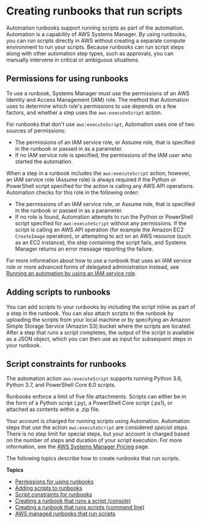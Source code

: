# Creating runbooks that run scripts<a name="automation-document-script"></a>

Automation runbooks support running scripts as part of the automation\. Automation is a capability of AWS Systems Manager\. By using runbooks, you can run scripts directly in AWS without creating a separate compute environment to run your scripts\. Because runbooks can run script steps along with other automation step types, such as approvals, you can manually intervene in critical or ambiguous situations\. 

## Permissions for using runbooks<a name="execution-permissions"></a>

To use a runbook, Systems Manager must use the permissions of an AWS Identity and Access Management \(IAM\) role\. The method that Automation uses to determine which role's permissions to use depends on a few factors, and whether a step uses the `aws:executeScript` action\. 

For runbooks that don't use `aws:executeScript`, Automation uses one of two sources of permissions:
+ The permissions of an IAM service role, or Assume role, that is specified in the runbook or passed in as a parameter\.
+ If no IAM service role is specified, the permissions of the IAM user who started the automation\. 

When a step in a runbook includes the `aws:executeScript` action, however, an IAM service role \(Assume role\) is always required if the Python or PowerShell script specified for the action is calling any AWS API operations\. Automation checks for this role in the following order:
+ The permissions of an IAM service role, or Assume role, that is specified in the runbook or passed in as a parameter\.
+ If no role is found, Automation attempts to run the Python or PowerShell script specified for `aws:executeScript` without any permissions\. If the script is calling an AWS API operation \(for example the Amazon EC2 `CreateImage` operation\), or attempting to act on an AWS resource \(such as an EC2 instance\), the step containing the script fails, and Systems Manager returns an error message reporting the failure\. 

For more information about how to use a runbook that uses an IAM service role or more advanced forms of delegated administration instead, see [Running an automation by using an IAM service role](automation-walk-security-assume.md)\.

## Adding scripts to runbooks<a name="adding-scripts"></a>

You can add scripts to your runbooks by including the script inline as part of a step in the runbook\. You can also attach scripts to the runbook by uploading the scripts from your local machine or by specifying an Amazon Simple Storage Service \(Amazon S3\) bucket where the scripts are located\. After a step that runs a script completes, the output of the script is available as a JSON object, which you can then use as input for subsequent steps in your runbook\.

## Script constraints for runbooks<a name="script-constraints"></a>

The automation action `aws:executeScript` supports running Python 3\.6, Python 3\.7, and PowerShell Core 6\.0 scripts\.

Runbooks enforce a limit of five file attachments\. Scripts can either be in the form of a Python script \(\.py\), a PowerShell Core script \(\.ps1\), or attached as contents within a \.zip file\.

Your account is charged for running scripts using Automation\. Automation steps that use the action `aws:executeScript` are considered *special steps*\. There is no step limit for special steps, but your account is charged based on the number of steps and duration of your script execution\. For more information, see the [AWS Systems Manager Pricing](https://aws.amazon.com/systems-manager/pricing/) page\.

The following topics describe how to create runbooks that run scripts\.

**Topics**
+ [Permissions for using runbooks](#execution-permissions)
+ [Adding scripts to runbooks](#adding-scripts)
+ [Script constraints for runbooks](#script-constraints)
+ [Creating a runbook that runs a script \(console\)](automation-document-script-console.md)
+ [Creating a runbook that runs scripts \(command line\)](automation-document-script-commandline.md)
+ [AWS managed runbooks that run scripts](runbook-scripts.md)